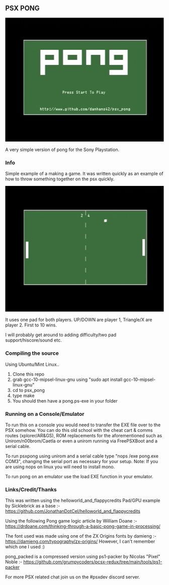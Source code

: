 
## PSX PONG

![Main Screen](https://github.com/danhans42/psx_pong/blob/main/images/screenshot1.png)

A very simple version of pong for the Sony Playstation.

### Info

Simple example of a making a game. It was written quickly as an example of how to throw something together on the psx quickly.

![Game Screen](https://github.com/danhans42/psx_pong/blob/main/images/screenshot2.png)

It uses one pad for both players. UP/DOWN are player 1, Triangle/X are player 2. First to 10 wins.

I will probably get around to adding difficulty/two pad support/hiscore/sound etc.

### Compiling the source

Using Ubuntu/Mint Linux.. 

1. Clone this repo 
2. grab gcc-10-mipsel-linux-gnu using  "sudo apt install gcc-10-mipsel-linux-gnu"
3. cd to psx_pong
4. type make
5. You should then have a pong.ps-exe in your folder

### Running on a Console/Emulator

To run this on a console you would need to transfer the EXE file over to the PSX somehow. You can do this old school with the cheat cart & comms routes (xplorer/AR&GS), ROM replacements for the aforementioned such as Unirom/n00brom/Caetla or even a unirom running via FreePSXBoot and a serial cable. 

To run psxpong using unirom and a serial cable type "nops /exe pong.exe COM3", changing the serial port as necessary for your setup. Note: If you are using nops on linux you will need to install mono.

To run pong on an emulator use the load EXE function in your emulator.

### Links/Credit/Thanks

This was written using the helloworld_and_flappycredits Pad/GPU example by Sicklebrick as a base :-
https://github.com/JonathanDotCel/helloworld_and_flappycredits

Using the following Pong game logic article by William Doane :-
https://drdoane.com/thinking-through-a-basic-pong-game-in-processing/

The font used was made using one of the ZX Origins fonts by damieng :- 
https://damieng.com/typography/zx-origins/ 
However, I can't remember which one I used :)

pong_packed is a compressed version using ps1-packer by Nicolas "Pixel" Noble :-
https://github.com/grumpycoders/pcsx-redux/tree/main/tools/ps1-packer

For more PSX related chat join us on the #psxdev discord server.
